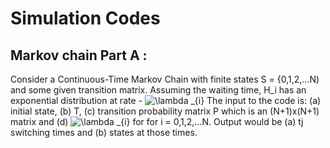# Simulation Codes

## Markov chain Part A : 
Consider a Continuous-Time Markov Chain with finite states S = {0,1,2,...N) and some given transition matrix. Assuming the waiting time, 
H_i has an exponential distribution at rate - <img src="https://latex.codecogs.com/gif.latex?\lambda&space;_{i}" title="\lambda _{i}" />  The input to the code is: (a) initial state, (b)
T, (c) transition probability matrix P which is an (N+1)x(N+1) matrix and (d) <img src="https://latex.codecogs.com/gif.latex?\lambda&space;_{i}" title="\lambda _{i}" /> for  for i = 0,1,2,...N. 
Output would be (a) tj switching times and (b) states at those times.
